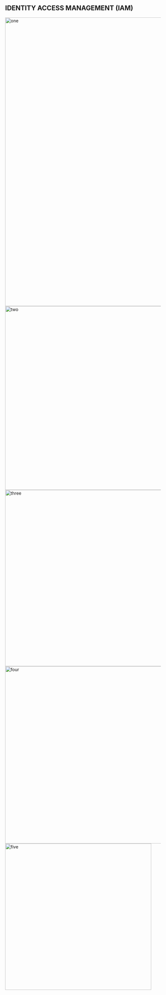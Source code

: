 
## IDENTITY ACCESS MANAGEMENT (IAM)

<img width="933" alt="one" src="https://github.com/Gailpositive/Aws-project-vault/assets/111061512/ce49c03b-4a63-49e3-8f57-0116303ab142">

<img width="594" alt="two" src="https://github.com/Gailpositive/Aws-project-vault/assets/111061512/52be88f9-b09a-43d0-a7c2-5fa847bd901c">

<img width="570" alt="three" src="https://github.com/Gailpositive/Aws-project-vault/assets/111061512/67f1d550-3d74-45aa-a48f-605fa725e670">

<img width="573" alt="four" src="https://github.com/Gailpositive/Aws-project-vault/assets/111061512/d5ead75c-d541-46b6-a0b4-45fc2bb30a7a">

<img width="473" alt="five" src="https://github.com/Gailpositive/Aws-project-vault/assets/111061512/791133b1-b95d-4486-8f90-1f8fc24fef56">

